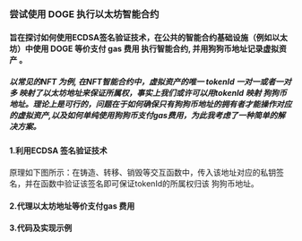 
### 尝试使用 DOGE 执行以太坊智能合约

#### 旨在探讨如何使用ECDSA签名验证技术，在公共的智能合约基础设施（例如以太坊）中使用 DOGE 等价支付 gas 费用 执行智能合约, 并用狗狗币地址记录虚拟资产 。

##### 以常见的NFT 为例, 在NFT智能合约中，虚拟资产的唯一 tokenId 一对一或者一对多 映射了以太坊地址来保证所属权，事实上我们或许可以用tokenId 映射 狗狗币地址。理论上是可行的，问题在于如何确保只有狗狗币地址的拥有者才能操作对应的虚拟资产,以及如何单纯使用狗狗币支付gas费用，为此我考虑了一种简单的解决方案。

#### 1.利用ECDSA 签名验证技术
原理如下图所示：在铸造、转移、销毁等交互函数中，传入该地址对应的私钥签名，并在函数中验证该签名即可保证tokenId的所属权归该 狗狗币地址。

#### 2.代理以太坊地址等价支付gas 费用

#### 3.代码及实现示例

